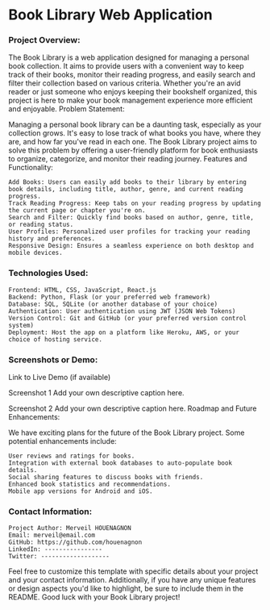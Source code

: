 <h1>Book Library Web Application</h1>
<h3>Project Overview:</h3>

The Book Library is a web application designed for managing a personal book collection. It aims to provide users with a convenient way to keep track of their books, monitor their reading progress, and easily search and filter their collection based on various criteria. Whether you're an avid reader or just someone who enjoys keeping their bookshelf organized, this project is here to make your book management experience more efficient and enjoyable.
Problem Statement:

Managing a personal book library can be a daunting task, especially as your collection grows. It's easy to lose track of what books you have, where they are, and how far you've read in each one. The Book Library project aims to solve this problem by offering a user-friendly platform for book enthusiasts to organize, categorize, and monitor their reading journey.
Features and Functionality:

    Add Books: Users can easily add books to their library by entering book details, including title, author, genre, and current reading progress.
    Track Reading Progress: Keep tabs on your reading progress by updating the current page or chapter you're on.
    Search and Filter: Quickly find books based on author, genre, title, or reading status.
    User Profiles: Personalized user profiles for tracking your reading history and preferences.
    Responsive Design: Ensures a seamless experience on both desktop and mobile devices.

<h3>Technologies Used:</h3>

    Frontend: HTML, CSS, JavaScript, React.js
    Backend: Python, Flask (or your preferred web framework)
    Database: SQL, SQLite (or another database of your choice)
    Authentication: User authentication using JWT (JSON Web Tokens)
    Version Control: Git and GitHub (or your preferred version control system)
    Deployment: Host the app on a platform like Heroku, AWS, or your choice of hosting service.

<h3>Screenshots or Demo:</h3>

Link to Live Demo (if available)

Screenshot 1
Add your own descriptive caption here.

Screenshot 2
Add your own descriptive caption here.
Roadmap and Future Enhancements:

We have exciting plans for the future of the Book Library project. Some potential enhancements include:

    User reviews and ratings for books.
    Integration with external book databases to auto-populate book details.
    Social sharing features to discuss books with friends.
    Enhanced book statistics and recommendations.
    Mobile app versions for Android and iOS.

<h3>Contact Information:</h3>

    Project Author: Merveil HOUENAGNON
    Email: merveil@email.com
    GitHub: https://github.com/houenagnon
    LinkedIn: ----------------
    Twitter: -------------------

Feel free to customize this template with specific details about your project and your contact information. Additionally, if you have any unique features or design aspects you'd like to highlight, be sure to include them in the README. Good luck with your Book Library project!